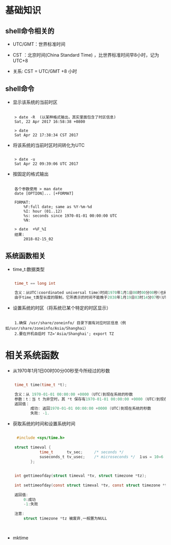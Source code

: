 # 基础知识

## shell命令相关的

- UTC/GMT：世界标准时间

- CST ：北京时间(China Standard Time) ，比世界标准时间早8小时，记为UTC+8

- 关系: CST = UTC/GMT +8 小时

## shell命令

- 显示该系统的当前时区

```shell

	> date -R  (以某种格式输出，其实里面包含了时区信息)
	Sat, 22 Apr 2017 16:58:38 +0800
	
	> date
	Sat Apr 22 17:38:34 CST 2017

```

- 将该系统的当前时区时间转化为UTC

```shell

	> date -u
	Sat Apr 22 09:39:06 UTC 2017

```

- 按固定的格式输出

```shell
    
    各个参数使用 > man date
    date [OPTION]... [+FORMAT]
    
    FORMAT:
        %F:full date; same as %Y-%m-%d
        %I: hour (01..12) 
        %s: seconds since 1970-01-01 00:00:00 UTC
        %N:

	> date  +%F_%I  
	结果:
	    2018-02-15_02

```

## 系统函数相关

- time_t:数据类型

```c

	time_t == long int
	
	含义：从UTC(coordinated universal time)时间1970年1月1日00时00分00秒(也称为Linux系统的Epoch时间)到当前时刻的秒数。  
	由于time_t类型长度的限制，它所表示的时间不能晚于2038年1月19日03时14分07秒(UTC)

```


- 设置系统的时区（将系统已某个特定的时区显示）

```shell

	1.确保 /usr/share/zoneinfo/ 目录下面有对应时区信息（例如/usr/share/zoneinfo/Asia/Shanghai）
	2.要在开机自启时 TZ='Asia/Shanghai'; export TZ

```

# 相关系统函数

- 从1970年1月1日00时00分00秒至今所经过的秒数

```c

	time_t time(time_t *t);
	
	含义：从 1970-01-01 00:00:00 +0000 (UTC)到现在系统的秒数
	参数：t：当 t 为非空时，其 *t 保存有1970-01-01 00:00:00 +0000 (UTC)到现在系统的秒数。
	返回值：
	       成功: 返回1970-01-01 00:00:00 +0000 (UTC)到现在系统的秒数
	       失败: -1.

```

- 获取系统的时间和设置系统时间

```c

	 #include <sys/time.h>
	
    struct timeval {
               time_t      tv_sec;     /* seconds */
               suseconds_t tv_usec;    /* microseconds */　１us = 10−6 s
           };
           
           
    int gettimeofday(struct timeval *tv, struct timezone *tz);
           
    int settimeofday(const struct timeval *tv, const struct timezone *tz);
    
    返回值:
        0:成功
        -1:失败 
    
    注意:
        struct timezone *tz 被废弃,一般置为NULL
        
    

```
- mktime